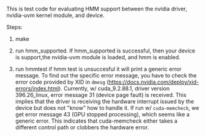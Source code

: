 This is test code for evaluating HMM support between the nvidia driver, nvidia-uvm kernel module, and device. 

Steps:
1. make

2. run hmm_supported. 
If hmm_supported is successful, then your device is support,the nvidia-uvm module is loaded, and hmm is enabled.

3. run hmmtest
if hmm test is unsuccesful it will print a generic error message. To find out the specific error message, you have to check
    the error code provided by XID in `dmesg` (https://docs.nvidia.com/deploy/xid-errors/index.html). Currently, w/
    cuda_9.2.88.1, driver version 396.26_linux, error message 31 (device page fault) is received. This implies that 
    the driver is receiving the hardware interrupt issued by the device but does not "know" how to handle it. If run 
    w/ `cuda-memcheck`, we get error message 43 (GPU stopped processing), which seems like a generic error. This indicates
    that cuda-memcheck either takes a different control path or clobbers the hardware error.
